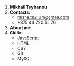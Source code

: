 1. **Mikhail Tsyhanou**
1. **Contacts:** 
    * misha.ts2104@gmail.com
    * +375 44 720 55 76
1. **About me:**
1. **Skills:**
    * JavaScript
    * HTML
    * CSS
    * Git
    * MySQL
